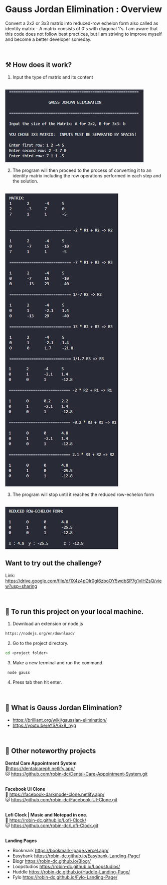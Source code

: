 # Gauss Jordan Elimination : Overview
Convert a 2x2 or 3x3 matrix into reduced-row echelon form also called as identity matrix - A matrix consists of 0&#39;s with diagonal 1&#39;s. I am aware that this code does not follow best practices, but I am striving to improve myself and become a better developer someday.

<br>

## ⚒ How does it work?

1. Input the type of matrix and its content

<br>

<img src='https://github.com/robin-dc/Gauss-Jordan-Elimination/blob/main/gauss%20images/gauss_Step1.png'>

<br>

2. The program will then proceed to the process of converting it to an identity matrix including the row operations performed in each step and the solution.

<br>

<img src='https://github.com/robin-dc/Gauss-Jordan-Elimination/blob/main/gauss%20images/gauss_Step2.png'>

<br>

3. The program will stop until it reaches the reduced row-echelon form 

<br>

<img src='https://github.com/robin-dc/Gauss-Jordan-Elimination/blob/main/gauss%20images/gauss_Step3.png'>

<br>

## Want to try out the challenge?

Link: https://drive.google.com/file/d/1X4z4pOIr0gI6zboOY5wdbSP7g1vIHZsQ/view?usp=sharing

<br>


## 🚀 To run this project on your local machine.

1. Download an extension or node.js
```sh
https://nodejs.org/en/download/
```
2. Go to the project directory.
```sh
cd <project folder>
```
3. Make a new terminal and run the command.
```sh
 node gauss
 ```
4. Press tab then hit enter.

<br>

## 📍 What is Gauss Jordan Elimination?
- https://brilliant.org/wiki/gaussian-elimination/
- https://youtu.be/eYSASx8_nyg

<br>

## 📝 Other noteworthy projects

<strong>Dental Care Appointment System</strong><br>
🔗https://dentalcareph.netlify.app/ <br>
🐱 https://github.com/robin-dc/Dental-Care-Appointment-System.git<br><br>

<strong>Facebook UI Clone</strong><br>
🔗 https://facebook-darkmode-clone.netlify.app/<br>
🐱 https://github.com/robin-dc/Facebook-UI-Clone.git<br><br>

<strong>Lofi Clock | Music and Notepad in one.</strong><br>
🔗 https://robin-dc.github.io/Lofi-Clock/<br>
🐱 https://github.com/robin-dc/Lofi-Clock.git<br><br>

<strong>Landing Pages</strong><br>
- Bookmark https://bookmark-lpage.vercel.app/ <br>
- Easybank https://robin-dc.github.io/Easybank-Landing-Page/ <br>
- Blogr https://robin-dc.github.io/Blogr/ <br>
- Loopstudios https://robin-dc.github.io/Loopstudios/ <br>
- Huddle https://robin-dc.github.io/Huddle-Landing-Page/ <br>
- Fylo https://robin-dc.github.io/Fylo-Landing-Page/ <br>
